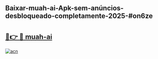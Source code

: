 ## Baixar-muah-ai-Apk-sem-anúncios-desbloqueado-completamente-2025-#on6ze

# <h2><a href="https://ainizakaria.my?title=muah-ai&ref=20M">🔗👉 🔴 muah-ai</a></h2>

[![acn](https://github.com/user-attachments/assets/0f9c940e-d8b0-45ae-aac7-cd30a18b3e1c)](https://ainizakaria.my?title=muah-ai&ref=20M)

